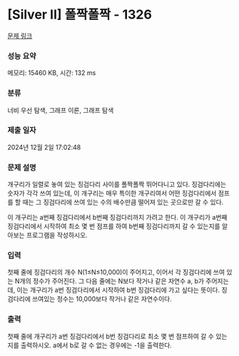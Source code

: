 # [Silver II] 폴짝폴짝 - 1326 

[문제 링크](https://www.acmicpc.net/problem/1326) 

### 성능 요약

메모리: 15460 KB, 시간: 132 ms

### 분류

너비 우선 탐색, 그래프 이론, 그래프 탐색

### 제출 일자

2024년 12월 2일 17:02:48

### 문제 설명

<p>개구리가 일렬로 놓여 있는 징검다리 사이를 폴짝폴짝 뛰어다니고 있다. 징검다리에는 숫자가 각각 쓰여 있는데, 이 개구리는 매우 특이한 개구리여서 어떤 징검다리에서 점프를 할 때는 그 징검다리에 쓰여 있는 수의 배수만큼 떨어져 있는 곳으로만 갈 수 있다.</p>

<p>이 개구리는 a번째 징검다리에서 b번째 징검다리까지 가려고 한다. 이 개구리가 a번째 징검다리에서 시작하여 최소 몇 번 점프를 하여 b번째 징검다리까지 갈 수 있는지를 알아보는 프로그램을 작성하시오.</p>

### 입력 

 <p>첫째 줄에 징검다리의 개수 N(1≤N≤10,000)이 주어지고, 이어서 각 징검다리에 쓰여 있는 N개의 정수가 주어진다. 그 다음 줄에는 N보다 작거나 같은 자연수 a, b가 주어지는 데, 이는 개구리가 a번 징검다리에서 시작하여 b번 징검다리에 가고 싶다는 뜻이다. 징검다리에 쓰여있는 정수는 10,000보다 작거나 같은 자연수이다.</p>

### 출력 

 <p>첫째 줄에 개구리가 a번 징검다리에서 b번 징검다리로 최소 몇 번 점프하여 갈 수 있는 지를 출력하시오. a에서 b로 갈 수 없는 경우에는 -1을 출력한다.</p>

